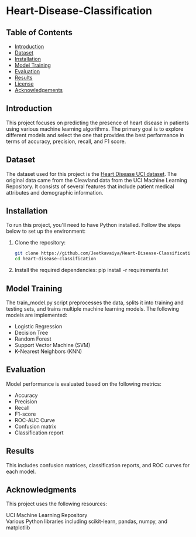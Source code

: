 # Heart-Disease-Classification

## Table of Contents
- [Introduction](#introduction)
- [Dataset](#dataset)
- [Installation](#installation)
- [Model Training](#model-training)
- [Evaluation](#evaluation)
- [Results](#results)
- [License](#license)
- [Acknowledgements](#acknowledgements)

## Introduction
This project focuses on predicting the presence of heart disease in patients using various machine learning algorithms. The primary goal is to explore different models and select the one that provides the best performance in terms of accuracy, precision, recall, and F1 score.

## Dataset
The dataset used for this project is the [Heart Disease UCI dataset](https://archive.ics.uci.edu/ml/datasets/heart+Disease). The original data came from the Cleavland data from the UCI Machine Learning Repository. It consists of several features that include patient medical attributes and demographic information.

## Installation
To run this project, you'll need to have Python installed. Follow the steps below to set up the environment:

1. Clone the repository:
   ```sh
   git clone https://github.com/Jeetkavaiya/Heart-Disease-Classification.git
   cd heart-disease-classification

2. Install the required dependencies:
   pip install -r requirements.txt

## Model Training
The train_model.py script preprocesses the data, splits it into training and testing sets, and trains multiple machine learning models. The following models are implemented:

- Logistic Regression
- Decision Tree
- Random Forest
- Support Vector Machine (SVM)
- K-Nearest Neighbors (KNN)

## Evaluation
Model performance is evaluated based on the following metrics:

- Accuracy
- Precision
- Recall
- F1-score
- ROC-AUC Curve
- Confusion matrix
- Classification report

## Results
This includes confusion matrices, classification reports, and ROC curves for each model.

## Acknowledgments
This project uses the following resources:

UCI Machine Learning Repository
<br/>
Various Python libraries including scikit-learn, pandas, numpy, and matplotlib
